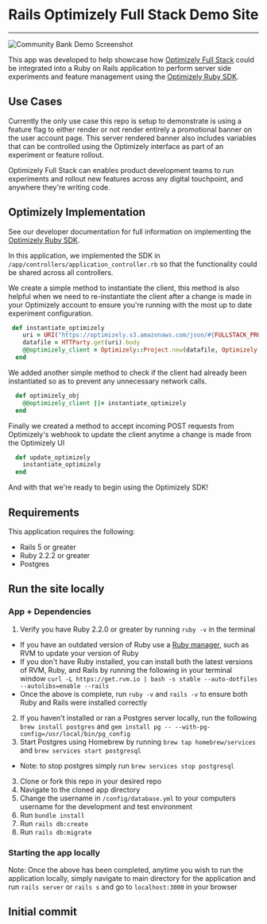 # Rails Optimizely Full Stack Demo Site
---
![Community Bank Demo Screenshot](https://s3.ap-southeast-2.amazonaws.com/optly-images/community_bank_screenshot.png)

This app was developed to help showcase how [Optimizely Full Stack](https://developers.optimizely.com/x/solutions/sdks/introduction/index.html?language=ruby) could be integrated into a Ruby on Rails application to perform server side experiments and feature management using the [Optimizely Ruby SDK](https://github.com/optimizely/ruby-sdk).

## Use Cases

Currently the only use case this repo is setup to demonstrate is using a feature flag to either render or not render entirely a promotional banner on the user account page. This server rendered banner also includes variables that can be controlled using the Optimizely interface as part of an experiment or feature rollout.

Optimizely Full Stack can enables product development teams to run experiments and rollout new features across any digital touchpoint, and anywhere they're writing code.

## Optimizely Implementation

See our developer documentation for full information on implementing the [Optimizely Ruby SDK](https://developers.optimizely.com/x/solutions/sdks/reference/index.html?language=ruby).

In this application, we implemented the SDK in ```/app/controllers/application_controller.rb``` so that the functionality could be shared across all controllers.

We create a simple method to instantiate the client, this method is also helpful when we need to re-instantiate the client after a change is made in your Optimizely account to ensure you're running with the most up to date experiment configuration.

```ruby
 def instantiate_optimizely
    uri = URI("https://optimizely.s3.amazonaws.com/json/#{FULLSTACK_PROJECT_ID}.json")
    datafile = HTTParty.get(uri).body
    @@optimizely_client = Optimizely::Project.new(datafile, Optimizely::EventDispatcher.new, Optimizely::NoOpLogger.new)
  end
```

We added another simple method to check if the client had already been instantiated so as to prevent any unnecessary network calls.

```ruby
  def optimizely_obj
    @@optimizely_client ||= instantiate_optimizely
  end
```

Finally we created a method to accept incoming POST requests from Optimizely's webhook to update the client anytime a change is made from the Optimizely UI

```ruby
  def update_optimizely
    instantiate_optimizely
  end
```

And with that we're ready to begin using the Optimizely SDK!

## Requirements
This application requires the following:

- Rails 5 or greater
- Ruby 2.2.2 or greater
- Postgres

## Run the site locally

### App + Dependencies

1. Verify you have Ruby 2.2.0 or greater by running ```ruby -v``` in the terminal

- If you have an outdated version of Ruby use a [Ruby manager](https://rvm.io/), such as RVM to update your version of Ruby
- If you don't have Ruby installed, you can install both the latest versions of RVM, Ruby, and Rails by running the following in your terminal window ```curl -L https://get.rvm.io | bash -s stable --auto-dotfiles --autolibs=enable --rails```
- Once the above is complete, run ```ruby -v``` and ```rails -v``` to ensure both Ruby and Rails were installed correctly

2. If you haven't installed or ran a Postgres server locally, run the following ```brew install postgres``` and ```gem install pg -- --with-pg-config=/usr/local/bin/pg_config```
3. Start Postgres using Homebrew by running ```brew tap homebrew/services``` and ```brew services start postgresql```
- Note: to stop postgres simply run ```brew services stop postgresql```
3. Clone or fork this repo in your desired repo
4. Navigate to the cloned app directory
5. Change the username in ```/config/database.yml``` to your computers username for the development and test environment
6. Run ```bundle install```
7. Run ```rails db:create```
8. Run ```rails db:migrate```

### Starting the app locally
Note: Once the above has been completed, anytime you wish to run the application locally, simply navigate to main directory for the application and run ```rails server``` or ```rails s``` and go to ```localhost:3000``` in your browser

## Initial commit